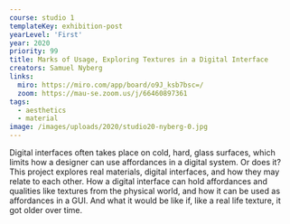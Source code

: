 ```yaml
---
course: studio 1
templateKey: exhibition-post
yearLevel: 'First'
year: 2020
priority: 99
title: Marks of Usage, Exploring Textures in a Digital Interface
creators: Samuel Nyberg
links: 
  miro: https://miro.com/app/board/o9J_ksb7bsc=/
  zoom: https://mau-se.zoom.us/j/66460897361
tags:
  - aesthetics
  - material
image: /images/uploads/2020/studio20-nyberg-0.jpg
---
```


Digital interfaces often takes place on cold, hard, glass surfaces, which limits how a designer can use affordances in a digital system. Or does it? This project explores real materials, digital interfaces, and how they may relate to each other. How a digital interface can hold affordances and qualities like textures from the physical world, and how it can be used as affordances in a GUI. And what it would be like if, like a real life texture, it got older over time.